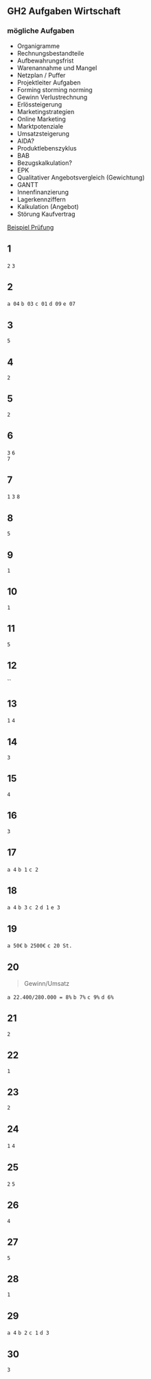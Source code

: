 ## GH2 Aufgaben Wirtschaft
### mögliche Aufgaben
- Organigramme
- Rechnungsbestandteile
- Aufbewahrungsfrist
- Warenannahme und Mangel
- Netzplan / Puffer
- Projektleiter Aufgaben
- Forming storming norming
- Gewinn Verlustrechnung
- Erlössteigerung
- Marketingstrategien
- Online Marketing
- Marktpotenziale
- Umsatzsteigerung
- AIDA?
- Produktlebenszyklus
- BAB
- Bezugskalkulation?
- EPK
- Qualitativer Angebotsvergleich (Gewichtung)
- GANTT
- Innenfinanzierung
- Lagerkennziffern
- Kalkulation (Angebot)
- Störung Kaufvertrag

[Beispiel Prüfung](./Material/20180320_itse_ihk.pdf)
## 1
`2`
`3`
## 2
`a 04`
`b 03`
`c 01`
`d 09`
`e 07`  
## 3
`5`
## 4
`2`
## 5 
`2`
## 6
`3`
`6`  
`7`
## 7
`1`
`3`
`8`
## 8
`5`
## 9
`1`
## 10
`1`
## 11
`5`
## 12
``
## 13
`1`
`4`
## 14
`3`
## 15
`4`
## 16
`3`
## 17
`a 4`
`b 1`
`c 2`
## 18
`a 4`
`b 3`
`c 2`
`d 1`
`e 3`
## 19
`a 50€`
`b 2500€`
`c 20 St.`
## 20
> Gewinn/Umsatz  

`a 22.400/280.000 = 8%`
`b 7%`
`c 9%` 
`d 6%`
## 21
`2`
## 22
`1`
## 23
`2`
## 24
`1`
`4`
## 25
`2`
`5`
## 26
`4`
## 27
`5`
## 28
`1`
## 29
`a 4`
`b 2`
`c 1`
`d 3`
## 30
`3`